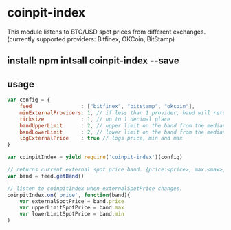 # coinpit-index
This module listens to BTC/USD spot prices from different exchanges. (currently supported providers: Bitfinex, OKCoin, BitStamp)

## install: npm intsall coinpit-index --save

## usage

```javascript
var config = {
    feed                : ["bitfinex", "bitstamp", "okcoin"], 
    minExternalProviders: 1, // if less than 1 provider, band will return undefined
    ticksize            : 1, // up to 1 decimal place
    bandUpperLimit      : 2, // upper limit on the band from the median external price
    bandLowerLimit      : 2, // lower limit on the band from the median external price
    logExternalPrice    : true // logs price, min and max
}

var coinpitIndex = yield require('coinpit-index')(config)

// returns current external spot price band. {price:<price>, max:<max>, min:<min>
var band = feed.getBand() 

// listen to coinpitIndex when externalSpotPrice changes.
coinpitIndex.on('price', function(band){
    var externalSpotPrice = band.price
    var upperLimitSpotPrice = band.max
    var lowerLimitSpotPrice = band.min
)

```
